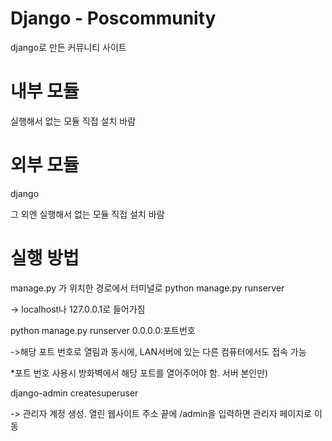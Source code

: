 ﻿# Django - Poscommunity

django로 만든 커뮤니티 사이트

# 내부 모듈

실행해서 없는 모듈 직접 설치 바람

# 외부 모듈

django

그 외엔 실행해서 없는 모듈 직접 설치 바람

# 실행 방법

manage.py 가 위치한 경로에서 터미널로 python manage.py runserver

-> localhost나 127.0.0.1로 들어가짐

python manage.py runserver 0.0.0.0:포트번호

->해당 포트 번호로 열림과 동시에, LAN서버에 있는 다른 컴퓨터에서도 접속 가능

*포트 번호 사용시 방화벽에서 해당 포트를 열어주어야 함. 서버 본인만)

django-admin createsuperuser

-> 관리자 계정 생성. 열린 웹사이트 주소 끝에 /admin을 입력하면 관리자 페이지로 이동